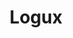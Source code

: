 ---
codehost: https://github.com/logux
guide: https://logux.io/branding/
logohandle: loguxio
sort: logux
title: Logux
twitter: https://x.com/logux_io
website: https://logux.io/
---
